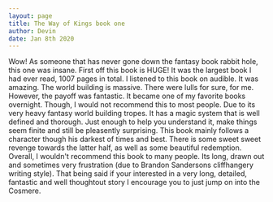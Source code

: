 ```yaml
---
layout: page
title: The Way of Kings book one
author: Devin
date: Jan 8th 2020
---
```

  Wow! As someone that has never gone down the fantasy book rabbit hole, this one was insane. First off this book is HUGE! It was the largest book I had ever read, 1007 pages in total. I listened to this book on audible. It was amazing. The world building is massive. There were lulls for sure, for me. However, the payoff was fantastic. It became one of my favorite books overnight. Though, I would not recommend this to most people. Due to its very heavy fantasy world building tropes. It has a magic system that is well defined and thorough. Just enough to help you understand it, make things seem finite and still be pleasently surprising. This book mainly follows a character though his darkest of times and best. There is some sweet sweet revenge towards the latter half, as well as some beautiful redemption. Overall, I wouldn't recommend this book to many people. Its long, drawn out and sometimes very frustration (due to Brandon Sandersons cliffhangery writing style). That being said if your interested in a very long, detailed, fantastic and well thoughtout story I encourage you to just jump on into the Cosmere.
